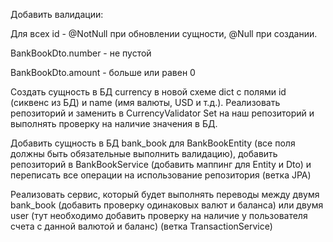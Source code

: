 Добавить валидации:

Для всех id - @NotNull при обновлении сущности, @Null при создании.

BankBookDto.number - не пустой

BankBookDto.amount - больше или равен 0

Создать сущность в БД currency в новой схеме dict с полями id (сиквенс из БД) и name (имя валюты, USD и т.д.). Реализовать репозиторий и заменить в CurrencyValidator Set на наш репозиторий и выполнять проверку на наличие значения в БД.

Добавить сущность в БД bank_book для BankBookEntity (все поля должны быть обязательные выполнить валидацию), добавить репозиторий в BankBookService (добавить маппинг для Entity и Dto) и переписать все операции на использование репозитория (ветка JPA)


Реализовать сервис, который будет выполнять переводы между двумя bank_book (добавить проверку одинаковых валют и баланса) или двумя user (тут необходимо добавить проверку на наличие у пользователя счета с данной валютой и баланс) (ветка TransactionService)
